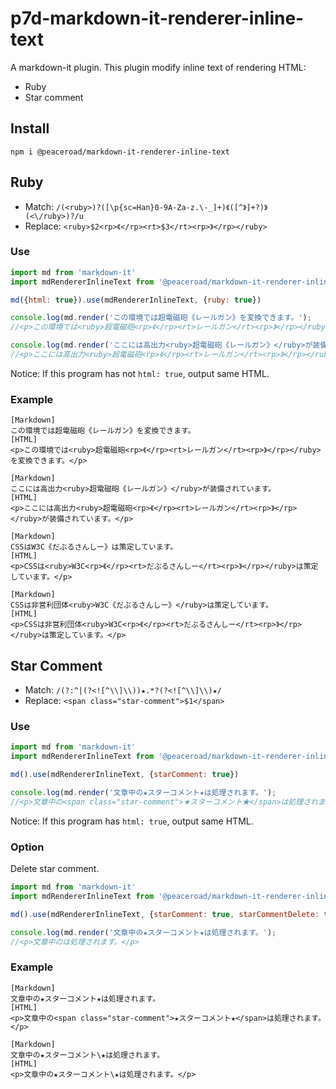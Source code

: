 # p7d-markdown-it-renderer-inline-text

A markdown-it plugin. This plugin modify inline text of rendering HTML:

- Ruby
- Star comment

## Install

```samp
npm i @peaceroad/markdown-it-renderer-inline-text
```

## Ruby

- Match: `/(<ruby>)?([\p{sc=Han}0-9A-Za-z.\-_]+)《([^》]+?)》(<\/ruby>)?/u`
- Replace: `<ruby>$2<rp>《</rp><rt>$3</rt><rp>》</rp></ruby>`

### Use

```js
import md from 'markdown-it'
import mdRendererInlineText from '@peaceroad/markdown-it-renderer-inline-text'

md({html: true}).use(mdRendererInlineText, {ruby: true})

console.log(md.render('この環境では超電磁砲《レールガン》を変換できます。');
//<p>この環境では<ruby>超電磁砲<rp>《</rp><rt>レールガン</rt><rp>》</rp></ruby>を変換できます。</p>

console.log(md.render('ここには高出力<ruby>超電磁砲《レールガン》</ruby>が装備されています。');
//<p>ここには高出力<ruby>超電磁砲<rp>《</rp><rt>レールガン</rt><rp>》</rp></ruby>が装備されています。</p>
```

Notice: If this program has not `html: true`,  output same HTML.

### Example

```
[Markdown]
この環境では超電磁砲《レールガン》を変換できます。
[HTML]
<p>この環境では<ruby>超電磁砲<rp>《</rp><rt>レールガン</rt><rp>》</rp></ruby>を変換できます。</p>

[Markdown]
ここには高出力<ruby>超電磁砲《レールガン》</ruby>が装備されています。
[HTML]
<p>ここには高出力<ruby>超電磁砲<rp>《</rp><rt>レールガン</rt><rp>》</rp></ruby>が装備されています。</p>

[Markdown]
CSSはW3C《だぶるさんしー》は策定しています。
[HTML]
<p>CSSは<ruby>W3C<rp>《</rp><rt>だぶるさんしー</rt><rp>》</rp></ruby>は策定しています。</p>

[Markdown]
CSSは非営利団体<ruby>W3C《だぶるさんしー》</ruby>は策定しています。
[HTML]
<p>CSSは非営利団体<ruby>W3C<rp>《</rp><rt>だぶるさんしー</rt><rp>》</rp></ruby>は策定しています。</p>
```

## Star Comment

- Match: `/(?:^|(?<![^\\]\\))★.*?(?<![^\\]\\)★/`
- Replace: `<span class="star-comment">$1</span>`

### Use

```js
import md from 'markdown-it'
import mdRendererInlineText from '@peaceroad/markdown-it-renderer-inline-text'

md().use(mdRendererInlineText, {starComment: true})

console.log(md.render('文章中の★スターコメント★は処理されます。');
//<p>文章中の<span class="star-comment">★スターコメント★</span>は処理されます。</p>
```

Notice: If this program has `html: true`,  output same HTML.

### Option

Delete star comment.

```js
import md from 'markdown-it'
import mdRendererInlineText from '@peaceroad/markdown-it-renderer-inline-text'

md().use(mdRendererInlineText, {starComment: true, starCommentDelete: true})

console.log(md.render('文章中の★スターコメント★は処理されます。');
//<p>文章中のは処理されます。</p>
```

### Example

```
[Markdown]
文章中の★スターコメント★は処理されます。
[HTML]
<p>文章中の<span class="star-comment">★スターコメント★</span>は処理されます。</p>

[Markdown]
文章中の★スターコメント\★は処理されます。
[HTML]
<p>文章中の★スターコメント\★は処理されます。</p>
```
